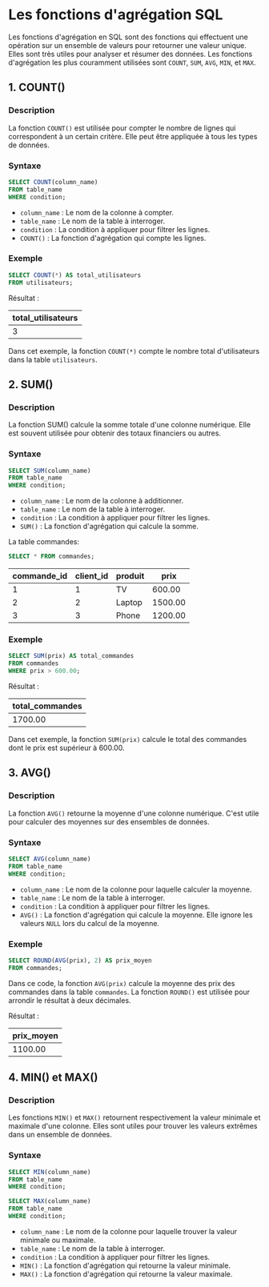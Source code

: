 # Les fonctions d'agrégation SQL

Les fonctions d'agrégation en SQL sont des fonctions qui effectuent une opération sur un ensemble de valeurs pour retourner une valeur unique. Elles sont très utiles pour analyser et résumer des données. Les fonctions d'agrégation les plus couramment utilisées sont `COUNT`, `SUM`, `AVG`, `MIN`, et `MAX`.

## 1. COUNT()

### Description

La fonction `COUNT()` est utilisée pour compter le nombre de lignes qui correspondent à un certain critère. Elle peut être appliquée à tous les types de données.

### Syntaxe

```sql
SELECT COUNT(column_name)
FROM table_name
WHERE condition;
```

- `column_name` : Le nom de la colonne à compter.
- `table_name` : Le nom de la table à interroger.
- `condition` : La condition à appliquer pour filtrer les lignes.
- `COUNT()` : La fonction d'agrégation qui compte les lignes.

### Exemple

```sql
SELECT COUNT(*) AS total_utilisateurs
FROM utilisateurs;
```

Résultat :

| total_utilisateurs |
| --- |
| 3 |

Dans cet exemple, la fonction `COUNT(*)` compte le nombre total d'utilisateurs dans la table `utilisateurs`.

## 2. SUM()

### Description

La fonction SUM() calcule la somme totale d'une colonne numérique. Elle est souvent utilisée pour obtenir des totaux financiers ou autres.

### Syntaxe

```sql
SELECT SUM(column_name)
FROM table_name
WHERE condition;
```

- `column_name` : Le nom de la colonne à additionner.
- `table_name` : Le nom de la table à interroger.
- `condition` : La condition à appliquer pour filtrer les lignes.
- `SUM()` : La fonction d'agrégation qui calcule la somme.

La table commandes:

```sql
SELECT * FROM commandes;
```

| commande_id | client_id | produit | prix |
| --- | --- | --- | --- |
| 1 | 1 | TV | 600.00 |
| 2 | 2 | Laptop | 1500.00 |
| 3 | 3 | Phone | 1200.00 |

### Exemple

```sql
SELECT SUM(prix) AS total_commandes
FROM commandes
WHERE prix > 600.00;
```

Résultat :

| total_commandes |
| --- |
| 1700.00 |

Dans cet exemple, la fonction `SUM(prix)` calcule le total des commandes dont le prix est supérieur à 600.00.

## 3. AVG()

### Description

La fonction `AVG()` retourne la moyenne d'une colonne numérique. C'est utile pour calculer des moyennes sur des ensembles de données.

### Syntaxe

```sql
SELECT AVG(column_name)
FROM table_name
WHERE condition;
```

- `column_name` : Le nom de la colonne pour laquelle calculer la moyenne.
- `table_name` : Le nom de la table à interroger.
- `condition` : La condition à appliquer pour filtrer les lignes.
- `AVG()` : La fonction d'agrégation qui calcule la moyenne. Elle ignore les valeurs `NULL` lors du calcul de la moyenne.

### Exemple

```sql
SELECT ROUND(AVG(prix), 2) AS prix_moyen
FROM commandes;
```

Dans ce code, la fonction `AVG(prix)` calcule la moyenne des prix des commandes dans la table `commandes`. La fonction `ROUND()` est utilisée pour arrondir le résultat à deux décimales.

Résultat :

| prix_moyen |
| --- |
| 1100.00 |

## 4. MIN() et MAX()

### Description

Les fonctions `MIN()` et `MAX()` retournent respectivement la valeur minimale et maximale d'une colonne. Elles sont utiles pour trouver les valeurs extrêmes dans un ensemble de données.

### Syntaxe

```sql
SELECT MIN(column_name)
FROM table_name
WHERE condition;
```

```sql
SELECT MAX(column_name)
FROM table_name
WHERE condition;
```

- `column_name` : Le nom de la colonne pour laquelle trouver la valeur minimale ou maximale.
- `table_name` : Le nom de la table à interroger.
- `condition` : La condition à appliquer pour filtrer les lignes.
- `MIN()` : La fonction d'agrégation qui retourne la valeur minimale.
- `MAX()` : La fonction d'agrégation qui retourne la valeur maximale.

 